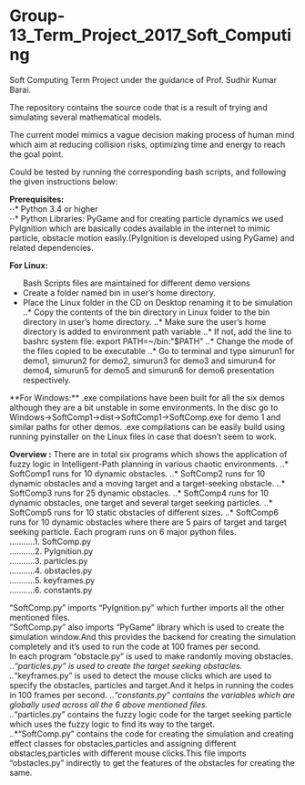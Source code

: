 # Group-13_Term_Project_2017_Soft_Computing
Soft Computing Term Project under the guidance of Prof. Sudhir Kumar Barai. 

The repository contains the source code that is a result of trying and simulating several mathematical models.

The current model mimics a vague decision making process of human mind which aim at reducing collision risks, optimizing time and energy to reach
the goal point.

Could be tested by running the corresponding bash scripts, and following the given instructions below:

**Prerequisites:**  
⋅⋅* Python 3.4 or higher  
⋅⋅* Python Libraries: PyGame and for creating particle dynamics we used PyIgnition which are basically codes available in the internet to mimic particle, obstacle motion easily.(PyIgnition is developed using PyGame) and related dependencies.  

**For Linux:**
<ul>
Bash Scripts files are maintained for different demo versions
  <li> Create a folder named bin in user’s home directory.</li>
  <li> Place the Linux folder in the CD on Desktop renaming it to be simulation</li>
..* Copy the contents of the bin directory in Linux folder to the bin directory in user’s home directory.
..* Make sure the user’s home directory is added to environment path variable
..* If not, add the line to bashrc system file: export PATH=~/bin:"$PATH"
..* Change the mode of the files copied to be executable
..* Go to terminal and type simurun1 for demo1, simurun2 for demo2, simurun3 for demo3 and simurun4 for demo4, simurun5 for demo5 and simurun6 for demo6 presentation respectively.
</ul>
**For Windows:**
.exe compilations have been built for all the six demos although they are a bit unstable in some environments.  
In the disc go to Windows->SoftComp1->dist->SoftComp1->SoftComp.exe for demo 1 and similar paths for other demos.  
.exe compilations can be easily build using running pyinstaller on the Linux files in case that doesn’t seem to work.  

**Overview :**
There are in total six programs which shows the application of fuzzy logic in Intelligent-Path planning in various chaotic environments.
..* SoftComp1 runs for 10 dynamic obstacles.
..* SoftComp2 runs for 10 dynamic obstacles and a moving target and a target-seeking obstacle.
..* SoftComp3 runs for 25 dynamic obstacles.
..* SoftComp4 runs for 10 dynamic obstacles, one target and several target seeking particles.
..* SoftComp5 runs for 10 static obstacles of different sizes.
..* SoftComp6 runs for 10 dynamic obstacles where there are 5 pairs of target and target seeking particle.
Each program runs on 6 major python files.  
...........1. SoftComp.py  
...........2. PyIgnition.py  
...........3. particles.py  
...........4. obstacles.py  
...........5. keyframes.py  
...........6. constants.py  
  
“SoftComp.py” imports “PyIgnition.py” which further imports all the other mentioned files.  
“SoftComp.py” also imports “PyGame” library which is used to create the simulation window.And this provides the backend for creating the simulation completely and it’s used to run the code at 100 frames per second.  
In each program “obstacle.py” is used to make randomly moving obstacles.  
..*“particles.py”  is used to create the target seeking obstacles.  
..*“keyframes.py”  is used to detect the mouse clicks which are used to specify the obstacles, particles and target.And it helps in running the codes in 100 frames per second. 
..*“constants.py”  contains the variables which are globally used across all the 6 above mentioned files.  
..*“particles.py”  contains the fuzzy logic code for the target seeking particle which uses the fuzzy logic to find its way to the target.  
..*“SoftComp.py” contains the code for creating the simulation and creating effect classes for obstacles,particles and assigning different obstacles,particles with different mouse clicks.This file imports “obstacles.py” indirectly to get the features of the obstacles for creating the same.  
